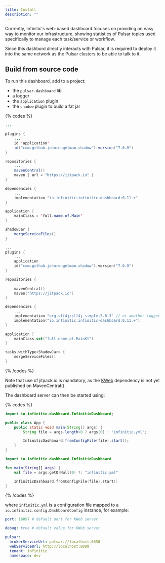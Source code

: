 ```yaml
---
title: Install
description: ""
---
```


Currently, Infinitic's web-based dashboard focuses on providing an easy way to monitor our infrastructure, showing statistics of Pulsar topics used specifically to manage each task/service or workflow.

Since this dashbord directly interacts with Pulsar, it is required to deploy it into the same network as the Pulsar clusters to be able to talk to it.

## Build from source code

To run this dashboard, add to a project:

- the `pulsar-dashboard` lib
- a logger
- the `application` plugin
- the `shadow` plugin to build a fat jar

{% codes %}

```java [build.gradle]
...

plugins {
    ...
    id 'application'
    id("com.github.johnrengelman.shadow").version("7.0.0")
}

repositories {
    ...
    mavenCentral()
    maven { url = "https://jitpack.io" }
}

dependencies {
    ...
    implementation "io.infinitic:infinitic-dashboard:0.11.+"
}

application {
    mainClass = 'full.name.of.Main'
}

shadowJar {
    mergeServiceFiles()
}

```

```kotlin [build.gradle.kts]
...
plugins {
    ...
    application
    id("com.github.johnrengelman.shadow").version("7.0.0")
}

repositories {
    ...
    mavenCentral()
    maven("https://jitpack.io")
}

dependencies {
    ...
    implementation "org.slf4j:slf4j-simple:2.0.3" // or another logger
    implementation("io.infinitic:infinitic-dashboard:0.11.+")
}

application {
    mainClass.set("full.name.of.MainKt")
}

tasks.withType<ShadowJar> {
    mergeServiceFiles()
}

```

{% /codes %}

Note that use of jitpack.io is mandatory, as the [KWeb](http://docs.kweb.io/en/latest/) dependency is not yet published on MavenCentral().

The dashboard server can then be started using:

{% codes %}

```java
import io.infinitic.dashboard.InfiniticDashboard;

public class App {
    public static void main(String[] args) {
        String file = args.length>0 ? args[0] : "infinitic.yml";

        InfiniticDashboard.fromConfigFile(file).start();
    }
}
```

```kotlin
import io.infinitic.dashboard.InfiniticDashboard

fun main(String[] args) {
    val file = args.getOrNull(0) ?: "infinitic.yml"

    InfiniticDashboard.fromConfigFile(file).start()
}
```

{% /codes %}

where `infinitic.yml` is a configuration file mapped to a `io.infinitic.config.DashboardConfig` instance, for example:

```yml [infinitic.yml]
port: 16097 # default port for KWeb server

debug: true # default value for KWeb server

pulsar:
  brokerServiceUrl: pulsar://localhost:6650
  webServiceUrl: http://localhost:8080
  tenant: infinitic
  namespace: dev
```
